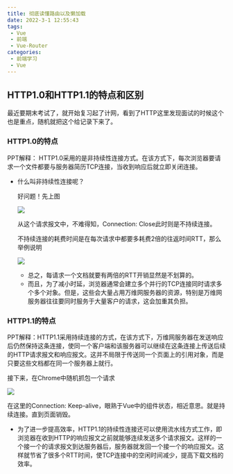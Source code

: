 ```yaml
---
title: 彻底读懂路由以及懒加载
date: 2022-3-1 12:55:43
tags:
 - Vue
 - 前端
 - Vue-Router
categories:
 - 前端学习
 - Vue
---
```


## HTTP1.0和HTTP1.1的特点和区别

最近要期末考试了，就开始复习起了计网，看到了HTTP这里发现面试的时候这个也是重点，随机就把这个给记录下来了。

### HTTP1.0的特点

PPT解释： HTTP1.0采用的是非持续性连接方式。在该方式下，每次浏览器要请求一个文件都要与服务器简历TCP连接，当收到响应后就立即关闭连接。

- 什么叫非持续性连接呢？

  好问题！先上图

  ![](./HTTP_Request.png)
  
  从这个请求报文中，不难得知，Connection: Close此时则是不持续连接。
  
  不持续连接的耗费时间是在每次请求中都要多耗费2倍的往返时间RTT，那么举例说明
  
  ![](./HTTP1.0.png)
  
  - 总之，每请求一个文档就要有两倍的RTT开销显然是不划算的。
  - 而且，为了减小时延，浏览器通常会建立多个并行的TCP连接同时请求多个多个对象。但是，这些会大量占用万维网服务器的资源，特别是万维网服务器往往要同时服务于大量客户的请求，这会加重其负担。



### HTTP1.1的特点

PPT解释：HTTP1.1采用持续连接的方式，在该方式下，万维网服务器在发送响应后仍然保持这条连接，使同一个客户端和该服务器可以继续在这条连接上传送后续的HTTP请求报文和响应报文。这并不局限于传送同一个页面上的引用对象，而是只要这些文档都在同一个服务器上就行。

接下来，在Chrome中随机抓包一个请求

![](./Chrome_Random.png)

在这里的Connection:  Keep-alive，眼熟于Vue中的组件状态，相近意思。就是持续连接。直到页面销毁。

- 为了进一步提高效率，HTTP1.1的持续性连接还可以使用流水线方式工作，即浏览器在收到HTTP的响应报文之前就能够连续发送多个请求报文。这样的一个接一个的请求报文到达服务器后，服务器就发回一个接一个的响应报文。这样就节省了很多个RTT时间，使TCP连接中的空闲时间减少，提高下载文档的效率。